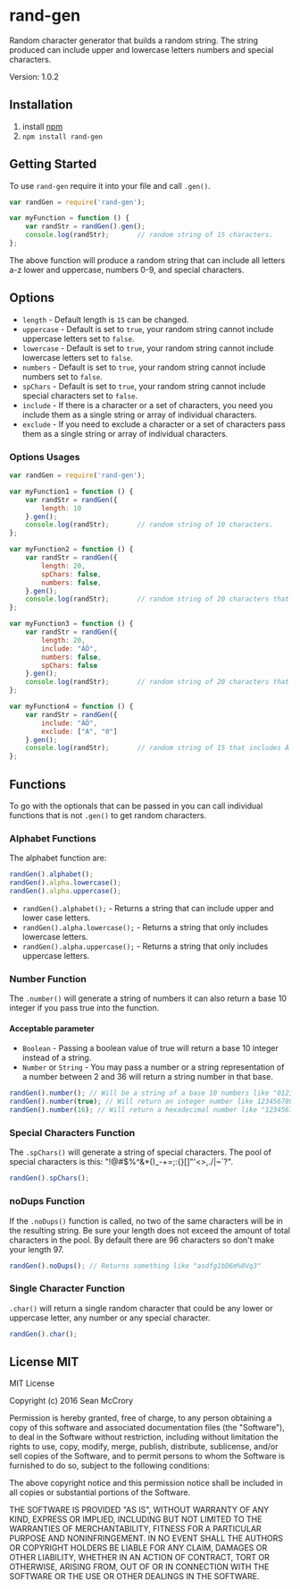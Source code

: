 # rand-gen
Random character generator that builds a random string. The string produced can include upper and lowercase letters numbers and special characters.

Version: 1.0.2

## Installation

1. install [npm][1]
2. `npm install rand-gen`

## Getting Started
To use `rand-gen` require it into your file and call `.gen()`.

``` js
var randGen = require('rand-gen');

var myFunction = function () {
    var randStr = randGen().gen();
    console.log(randStr);       // random string of 15 characters.
};
```
The above function will produce a random string that can include all letters a-z lower and uppercase, numbers 0-9, and special characters.

## Options

* `length` - Default length is `15` can be changed.
* `uppercase` - Default is set to `true`, your random string cannot include uppercase letters set to `false`.
* `lowercase` - Default is set to `true`, your random string cannot include lowercase letters set to `false`.
* `numbers` - Default is set to `true`, your random string cannot include numbers set to `false`.
* `spChars` - Default is set to `true`, your random string cannot include special characters set to `false`.
* `include` - If there is a character or a set of characters, you need you include them as a single string or array of individual characters.
* `exclude` - If you need to exclude a character or a set of characters pass them as a single string or array of individual characters.

### Options Usages
``` js
var randGen = require('rand-gen');

var myFunction1 = function () {
    var randStr = randGen({
        length: 10
    }.gen();
    console.log(randStr);       // random string of 10 characters.
};

var myFunction2 = function () {
    var randStr = randGen({
        length: 20,
        spChars: false,
        numbers: false,
    }.gen();
    console.log(randStr);       // random string of 20 characters that will not have special characters or numbers.
};

var myFunction3 = function () {
    var randStr = randGen({
        length: 20,
        include: "ȦÖ",
        numbers: false,
        spChars: false
    }.gen();
    console.log(randStr);       // random string of 20 characters that will not have special characters or numbers but includes Ȧ and Ö into the pool.
};

var myFunction4 = function () {
    var randStr = randGen({
        include: "ȦÖ",
        exclude: ["A", "0"]
    }.gen();
    console.log(randStr);       // random string of 15 that includes Ȧ and Ö into the pool but removes A and 0 as options.
};
```

## Functions
To go with the optionals that can be passed in you can call individual functions that is not `.gen()` to get random characters.

### Alphabet Functions

The alphabet function are:
``` js
randGen().alphabet();
randGen().alpha.lowercase();
randGen().alpha.uppercase();
```

* `randGen().alphabet();` - Returns a string that can include upper and lower case letters.
* `randGen().alpha.lowercase();` - Returns a string that only includes lowercase letters.
* `randGen().alpha.uppercase();` - Returns a string that only includes uppercase letters.

### Number Function

The `.number()` will generate a string of numbers it can also return a base 10 integer if you pass true into the function.
#### Acceptable parameter
* `Boolean` - Passing a boolean value of true will return a base 10 integer instead of a string.
* `Number` or `String` - You may pass a number or a string representation of a number between 2 and 36 will return a string number in that base.
``` js
randGen().number(); // Will be a string of a base 10 numbers like "012345678901234"
randGen().number(true); // Will return an integer number like 123456789012345
randGen().number(16); // Will return a hexadecimal number like "123456789abcdef"
```


### Special Characters Function
The `.spChars()` will generate a string of special characters. The pool of special characters is this: "!@#$%^&*()_-+=;:{}[]\"'<>,.\/|~`?".
``` js
randGen().spChars();
```

### noDups Function
If the `.noDups()` function is called, no two of the same characters will be in the resulting string. Be sure your length does not exceed the amount of total characters in the pool. By default there are 96 characters so don't make your length 97.
``` js
randGen().noDups(); // Returns something like "asdfg1bD6m%0Vq3"
```

### Single Character Function
`.char()` will return a single random character that could be any lower or uppercase letter, any number or any special character.
``` js
randGen().char();
```


[1]: http://npmjs.org

## License MIT

MIT License

Copyright (c) 2016 Sean McCrory

Permission is hereby granted, free of charge, to any person obtaining a copy
of this software and associated documentation files (the "Software"), to deal
in the Software without restriction, including without limitation the rights
to use, copy, modify, merge, publish, distribute, sublicense, and/or sell
copies of the Software, and to permit persons to whom the Software is
furnished to do so, subject to the following conditions:

The above copyright notice and this permission notice shall be included in all
copies or substantial portions of the Software.

THE SOFTWARE IS PROVIDED "AS IS", WITHOUT WARRANTY OF ANY KIND, EXPRESS OR
IMPLIED, INCLUDING BUT NOT LIMITED TO THE WARRANTIES OF MERCHANTABILITY,
FITNESS FOR A PARTICULAR PURPOSE AND NONINFRINGEMENT. IN NO EVENT SHALL THE
AUTHORS OR COPYRIGHT HOLDERS BE LIABLE FOR ANY CLAIM, DAMAGES OR OTHER
LIABILITY, WHETHER IN AN ACTION OF CONTRACT, TORT OR OTHERWISE, ARISING FROM,
OUT OF OR IN CONNECTION WITH THE SOFTWARE OR THE USE OR OTHER DEALINGS IN THE
SOFTWARE.

